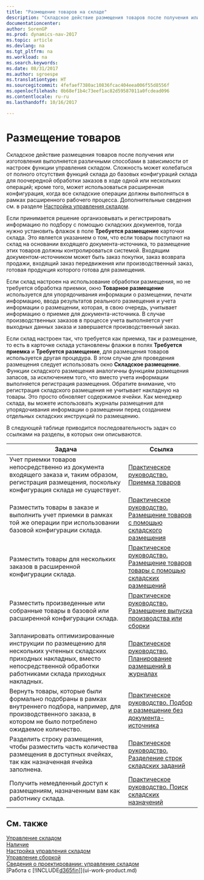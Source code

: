 ```yaml
---
title: "Размещение товаров на складе"
description: "Складское действие размещения товаров после получения или изготовления выполняется различными способами в зависимости от настроек функции управления складом."
documentationcenter: 
author: SorenGP
ms.prod: dynamics-nav-2017
ms.topic: article
ms.devlang: na
ms.tgt_pltfrm: na
ms.workload: na
ms.search.keywords: 
ms.date: 08/31/2017
ms.author: sgroespe
ms.translationtype: HT
ms.sourcegitcommit: 4fefaef7380ac10836fcac404eea006f55d8556f
ms.openlocfilehash: 0b68ef1b4c73eef1ac82d59587011a0fcdead096
ms.contentlocale: ru-ru
ms.lasthandoff: 10/16/2017

---
```

# <a name="putting-items-away"></a>Размещение товаров
Складское действие размещения товаров после получения или изготовления выполняется различными способами в зависимости от настроек функции управления складом. Сложность может колебаться от полного отсутствия функций склада до базовых конфигураций склада для поочередной обработки заказов в ходе одной или нескольких операций; кроме того, может использоваться расширенная конфигурация, когда все складские операции должны выполняться в рамках расширенного рабочего процесса. Дополнительные сведения см. в разделе [Настройка управления складом](warehouse-setup-warehouse.md).

Если принимается решение организовывать и регистрировать информацию по подбору с помощью складских документов, тогда нужно установить флажок в поле **Требуется размещение** карточки склада. Это является указанием о том, что если товары поступают на склад на основании входящего документа-источника, то размещение этих товаров должны контролироваться системой. Входящим документом-источником может быть заказ покупки, заказ возврата продажи, входящий заказ передвижения или производственный заказ, готовая продукция которого готова для размещения.  

Если склад настроен на использование обработки размещения, но не требуется обработка приемки, окно **Товарное размещение** используется для упорядочивания информации о размещении, печати информацию, ввода результатов реального размещения и учета информации о размещении, которая, в свою очередь, учитывает информацию о приемке для документа-источника. В случае производственных заказов в процессе учета выполняется учет выходных данных заказа и завершается производственный заказ.

Если склад настроен так, что требуется как приемка, так и размещение, то есть в карточке склада установлены флажки в полях **Требуется приемка** и **Требуется размещение**, для размещения товаров используется другая процедура. В этом случае для проведения размещения следует использовать окно **Складское размещение**. Функции складского размещения аналогичны функциям размещения запасов, за исключением того, что вместо учета информации выполняется регистрация размещения. Обратите внимание, что регистрация складского размещения не учитывает накладную на товары. Это просто обновляет содержимое ячейки. Как менеджер склада, вы можете использовать журналы размещения для упорядочивания информации о размещении перед созданием отдельных складских инструкций по размещению.

В следующей таблице приводится последовательность задач со ссылками на разделы, в которых они описываются.   

|**Задача**|**Ссылка**|  
|------------|-------------|  
|Учет приемки товаров непосредственно из документа входящего заказа и, таким образом, регистрация размещения, поскольку конфигурация склада не существует.|[Практическое руководство. Приемка товаров](warehouse-how-receive-items.md)|  
|Разместить товары в заказе и выполнить учет приемки в рамках той же операции при использовании базовой конфигурации склада.|[Практическое руководство. Размещение товаров с помощью складского размещения](warehouse-how-to-put-items-away-with-inventory-put-aways.md)|  
|Разместить товары для нескольких заказов в расширенной конфигурации склада.|[Практическое руководство. Размещение товаров товары с помощью складских размещений](warehouse-how-to-put-items-away-with-warehouse-put-aways.md)|  
|Разместить произведенные или собранные товары в базовой или расширенной конфигурации склада.|[Практическое руководство. Размещение выпуска производства или сборки](warehouse-how-to-put-away-production-output.md)|
|Запланировать оптимизированные инструкции по размещению для нескольких учтенных складских приходных накладных, вместо непосредственной обработки работниками склада приходных накладных.|[Практическое руководство. Планирование размещений в журналах](warehouse-how-to-plan-put-aways-in-worksheets.md)|  
|Вернуть товары, которые были формально подобраны в рамках внутреннего подбора, например, для производственного заказа, в котором не было потреблено ожидаемое количество.|[Практическое руководство. Подбор и размещение без документа-источника](warehouse-how-to-create-put-aways-from-internal-put-aways.md)|
|Разделить строку размещения, чтобы разместить часть количества размещения в доступных ячейках, так как назначенная ячейка заполнена.|[Практическое руководство. Разделение строк складских заданий](warehouse-how-to-split-warehouse-activity-lines.md)|
|Получить немедленный доступ к размещениям, назначенным вам как работнику склада.|[Практическое руководство. Поиск складских назначений](warehouse-how-to-find-your-warehouse-assignments.md)|    

## <a name="see-also"></a>См. также  
[Управление складом](warehouse-manage-warehouse.md)  
[Наличие](inventory-manage-inventory.md)  
[Настройка управления складом](warehouse-setup-warehouse.md)     
[Управление сборкой](assembly-assemble-items.md)    
[Сведения о проектировании: управление складом](design-details-warehouse-management.md)  
[Работа с [!INCLUDE[d365fin](includes/d365fin_md.md)]](ui-work-product.md)  

